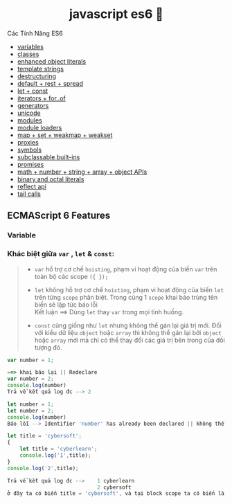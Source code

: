 <h1 align="center">javascript es6 👋</h1>

Các Tính Năng ES6
- [variables](#variable)
- [classes](#classes)
- [enhanced object literals](#enhanced-object-literals)
- [template strings](#template-strings)
- [destructuring](#destructuring)
- [default + rest + spread](#default--rest--spread)
- [let + const](#let--const)
- [iterators + for..of](#iterators--forof)
- [generators](#generators)
- [unicode](#unicode)
- [modules](#modules)
- [module loaders](#module-loaders)
- [map + set + weakmap + weakset](#map--set--weakmap--weakset)
- [proxies](#proxies)
- [symbols](#symbols)
- [subclassable built-ins](#subclassable-built-ins)
- [promises](#promises)
- [math + number + string + array + object APIs](#math--number--string--array--object-apis)
- [binary and octal literals](#binary-and-octal-literals)
- [reflect api](#reflect-api)
- [tail calls](#tail-calls)

## ECMAScript 6 Features

### Variable
### Khác biệt giữa `var` , `let` & `const`:
>- `var` hổ trợ cơ chế `hoisting`, phạm vi hoạt động của biến `var` trên toàn bộ các scope `({ });`</p>
>- `let` không hỗ trợ cơ chế `hoisting`, phạm vi hoạt động của biến `let` trên từng `scope` phân biệt. Trong cùng 1 `scope` khai báo trùng tên biến sẽ lập tức báo lỗi
</br>Kết luận ==> Dùng `let` thay `var` trong mọi tình huống.
> + `const` cũng giống như `let` nhưng không thể gán lại giá trị mới. Đối với kiểu dữ liệu `object` hoặc `array` thì không thể gán lại bởi `object` hoặc `array` mới mà chỉ có thể thay đổi các giá trị bên trong của đối tượng đó.

```javascript
var number = 1;

==> khai báo lại || Redeclare
var number = 2;
console.log(number)
Trả về kết quả log đc --> 2

let number = 1;
let number = 2;
console.log(number)
Báo lỗi --> Identifier 'number' has already been declared || không thể xác định được number vì đã được khai báo

let title = 'cybersoft';
{
    let title = 'cyberlearn';
    console.log('1',title); 
}
console.log('2',title);

Trả về kết quả log đc -->    1 cyberlearn 
                             2 cybersoft
ở đây ta có biến title = 'cybersoft', và tại block scope ta có biến là title = 'cyberlearn' và hai biến này hoàn toàn khác biệt nhau vì title = 'cyberlearn' chỉ sử dụng trong block scope nên sẽ không bị ảnh hưởng giá trị khai báo biến bên ngoài vì đây là hai biến hoàn toàn riêng biệt.
```
